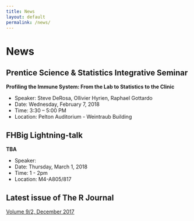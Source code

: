 ```yaml
---
title: News
layout: default
permalink: /news/
---
```


# News

## Prentice Science & Statistics Integrative Seminar
__Profiling the Immune System: From the Lab to Statistics to the Clinic__
- Speaker: Steve DeRosa, Ollivier Hyrien, Raphael Gottardo 
- Date: Wednesday, February 7, 2018
- Time: 3:30 – 5:00 PM
- Location: Pelton Auditorium - Weintraub Building 

## FHBig Lightning-talk
__TBA__
- Speaker: 
- Date: Thursday, March 1, 2018
- Time: 1 - 2pm
- Location: M4-A805/817

## Latest issue of The R Journal 
[Volume 9/2, December 2017](https://journal.r-project.org/archive/2017-2/)
